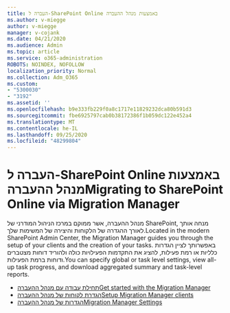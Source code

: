 ```yaml
---
title: העברה ל-SharePoint Online באמצעות מנהל ההעברה
ms.author: v-miegge
author: v-miegge
manager: v-cojank
ms.date: 04/21/2020
ms.audience: Admin
ms.topic: article
ms.service: o365-administration
ROBOTS: NOINDEX, NOFOLLOW
localization_priority: Normal
ms.collection: Adm_O365
ms.custom:
- "5300030"
- "3192"
ms.assetid: ''
ms.openlocfilehash: b9e333fb229f0a8c1717e11829232dca80b591d3
ms.sourcegitcommit: fbe6925797cab0b38172386f1b059dc122e452a4
ms.translationtype: MT
ms.contentlocale: he-IL
ms.lasthandoff: 09/25/2020
ms.locfileid: "48299804"
---
```

# <a name="migrating-to-sharepoint-online-via-migration-manager"></a><span data-ttu-id="6e5ae-102">העברה ל-SharePoint Online באמצעות מנהל ההעברה</span><span class="sxs-lookup"><span data-stu-id="6e5ae-102">Migrating to SharePoint Online via Migration Manager</span></span>

<span data-ttu-id="6e5ae-103">מנהל ההעברה, אשר ממוקם במרכז הניהול המודרני של SharePoint, מנחה אותך לאורך ההגדרה של הלקוחות והיצירה של המשימות שלך.</span><span class="sxs-lookup"><span data-stu-id="6e5ae-103">Located in the modern SharePoint Admin Center, the Migration Manager guides you through the setup of your clients and the creation of your tasks.</span></span> <span data-ttu-id="6e5ae-104">באפשרותך לציין הגדרות כלליות או רמת פעילות, להציג את התקדמות הפעילויות כולה ולהוריד דוחות מצטברים ודוחות ברמת הפעילות.</span><span class="sxs-lookup"><span data-stu-id="6e5ae-104">You can specify global or task level settings, view all-up task progress, and download aggregated summary and task-level reports.</span></span>

* [<span data-ttu-id="6e5ae-105">תחילת עבודה עם מנהל ההעברה</span><span class="sxs-lookup"><span data-stu-id="6e5ae-105">Get started with the Migration Manager</span></span>](https://docs.microsoft.com/sharepointmigration/mm-get-started)
* [<span data-ttu-id="6e5ae-106">הגדרת לקוחות של מנהל ההעברה</span><span class="sxs-lookup"><span data-stu-id="6e5ae-106">Setup Migration Manager clients</span></span>](https://docs.microsoft.com/sharepointmigration/mm-setup-clients)
* [<span data-ttu-id="6e5ae-107">הגדרות של מנהל ההעברה</span><span class="sxs-lookup"><span data-stu-id="6e5ae-107">Migration Manager Settings</span></span>](https://docs.microsoft.com/sharepointmigration/mm-settings)
